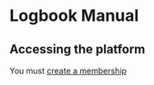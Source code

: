# Logbook Manual

## Accessing the platform

You must [create a membership](/software-manual/logbook/manual-entry/)